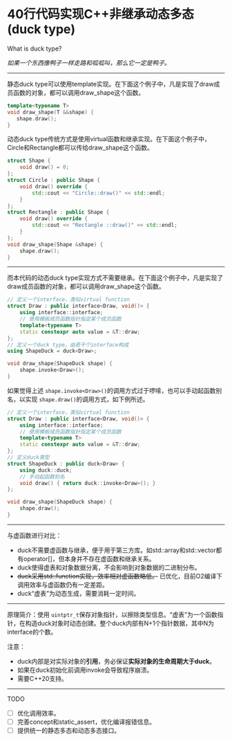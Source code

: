 # 40行代码实现C++非继承动态多态(duck type)

What is duck type?

*如果一个东西像鸭子一样走路和呱呱叫，那么它一定是鸭子。*

---

静态duck type可以使用template实现。在下面这个例子中，凡是实现了draw成员函数的对象，都可以调用draw_shape这个函数。

```cpp
template<typename T>
void draw_shape(T &&shape) {
   shape.draw();
}
```

动态duck type传统方式是使用virtual函数和继承实现。在下面这个例子中，Circle和Rectangle都可以传给draw_shape这个函数。

```cpp
struct Shape {
    void draw() = 0;
};
struct Circle : public Shape {
    void draw() override {
        std::cout << "Circle::draw()" << std::endl;
    }
};
struct Rectangle : public Shape {
    void draw() override {
        std::cout << "Rectangle ::draw()" << std::endl;
    }
};
void draw_shape(Shape &shape) {
    shape.draw();
}
```

---

而本代码的动态duck type实现方式不需要继承。在下面这个例子中，凡是实现了draw成员函数的对象，都可以调用draw_shape这个函数。

```cpp
// 定义一个interface，类似virtual function
struct Draw : public interface<Draw, void()> {
    using interface::interface;
    // 使用模板成员函数指针指定某个成员函数
    template<typename T>
    static constexpr auto value = &T::draw;
};
// 定义一个duck type，由若干个interface构成
using ShapeDuck = duck<Draw>;

void draw_shape(ShapeDuck shape) {
    shape.invoke<Draw>();
}
```

如果觉得上述 ``shape.invoke<Draw>()``的调用方式过于啰嗦，也可以手动起函数别名，以实现 ``shape.draw()``的调用方式，如下例所述。

```cpp
// 定义一个interface，类似virtual function
struct Draw : public interface<Draw, void()> {
    using interface::interface;
    // 使用模板成员函数指针指定某个成员函数
    template<typename T>
    static constexpr auto value = &T::draw;
};
// 定义duck类型
struct ShapeDuck : public duck<Draw> {
    using duck::duck;
    // 手动起函数别名
    void draw() { return duck::invoke<Draw>(); }
};

void draw_shape(ShapeDuck shape) {
    shape.draw();
}
```

---

与虚函数进行对比：

* duck不需要虚函数与继承，便于用于第三方库。如std::array和std::vector都有operator[]，但本身并不存在虚函数和继承关系。
* duck使得虚表和对象数据分离，不会影响到对象数据的二进制分布。
* ~~duck采用std::function实现，效率相对虚函数略低。~~ 已优化，目前O2编译下调用效率与虚函数仍有一定差距。
* duck“虚表”为动态生成，需要消耗一定时间。

---

原理简介：使用 ``uintptr_t``保存对象指针，以擦除类型信息。“虚表”为一个函数指针，在构造duck对象时动态创建。整个duck内部有N+1个指针数据，其中N为interface的个数。

注意：

* duck内部是对实际对象的**引用**，务必保证**实际对象的生命周期大于duck**。
* 如果在duck初始化前调用invoke会导致程序崩溃。
* 需要C++20支持。

---

TODO

* [ ] 优化调用效率。
* [ ] 完善concept和static_assert，优化编译报错信息。
* [ ] 提供统一的静态多态和动态多态接口。
